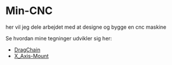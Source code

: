 # Min-CNC
her vil jeg dele arbejdet med at designe og bygge en cnc maskine 

Se hvordan mine tegninger udvikler sig her:

* [DragChain](./FreeCad-files/DragChain/README.md)
* [X_Axis-Mount](./FreeCad-files/X_Axis/X_Axis-Mount/README.md)